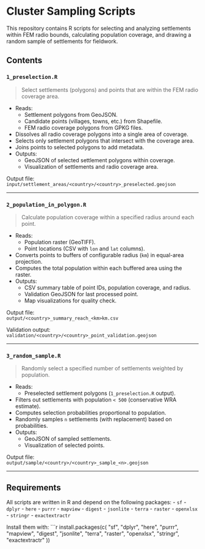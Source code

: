 # Cluster Sampling Scripts

This repository contains R scripts for selecting and analyzing settlements within FEM radio bounds, calculating population coverage, and drawing a random sample of settlements for fieldwork.

## Contents

### `1_preselection.R`

> Select settlements (polygons) and points that are within the FEM radio coverage area.

-   Reads:
    -   Settlement polygons from GeoJSON.
    -   Candidate points (villages, towns, etc.) from Shapefile.
    -   FEM radio coverage polygons from GPKG files.
-   Dissolves all radio coverage polygons into a single area of coverage.
-   Selects only settlement polygons that intersect with the coverage area.
-   Joins points to selected polygons to add metadata.
-   Outputs:
    -   GeoJSON of selected settlement polygons within coverage.
    -   Visualization of settlements and radio coverage area.

Output file:\
`input/settlement_areas/<country>/<country>_preselected.geojson`

------------------------------------------------------------------------

### `2_population_in_polygon.R`

> Calculate population coverage within a specified radius around each point.

-   Reads:
    -   Population raster (GeoTIFF).
    -   Point locations (CSV with `lon` and `lat` columns).
-   Converts points to buffers of configurable radius (`km`) in equal-area projection.
-   Computes the total population within each buffered area using the raster.
-   Outputs:
    -   CSV summary table of point IDs, population coverage, and radius.
    -   Validation GeoJSON for last processed point.
    -   Map visualizations for quality check.

Output file:\
`output/<country>_summary_reach_<km>km.csv`

Validation output:\
`validation/<country>/<country>_point_validation.geojson`

------------------------------------------------------------------------

### `3_random_sample.R`

> Randomly select a specified number of settlements weighted by population.

-   Reads:
    -   Preselected settlement polygons (`1_preselection.R` output).
-   Filters out settlements with population `< 500` (conservative WRA estimate).
-   Computes selection probabilities proportional to population.
-   Randomly samples `n` settlements (with replacement) based on probabilities.
-   Outputs:
    -   GeoJSON of sampled settlements.
    -   Visualization of selected points.

Output file:\
`output/sample/<country>/<country>_sample_<n>.geojson`

------------------------------------------------------------------------

## Requirements

All scripts are written in R and depend on the following packages: - `sf` - `dplyr` - `here` - `purrr` - `mapview` - `digest` - `jsonlite` - `terra` - `raster` - `openxlsx` - `stringr` - `exactextractr`

Install them with: \`\`\`r install.packages(c( "sf", "dplyr", "here", "purrr", "mapview", "digest", "jsonlite", "terra", "raster", "openxlsx", "stringr", "exactextractr" ))
